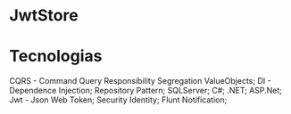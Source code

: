 # JwtStore

# Tecnologias 
CQRS - Command Query Responsibility Segregation
ValueObjects;
DI - Dependence Injection;
Repository Pattern;
SQLServer;
C#;
.NET;
ASP.Net;
Jwt - Json Web Token;
Security Identity;
Flunt Notification;
